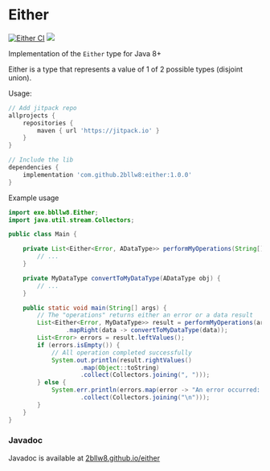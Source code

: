 # Either

[![Either CI](https://github.com/2bllw8/either/actions/workflows/main.yml/badge.svg)](https://github.com/2bllw8/either/actions/workflows/main.yml)
[![](https://jitpack.io/v/2bllw8/either.svg)](https://jitpack.io/#2bllw8/either)


Implementation of the `Either` type for Java 8+

Either is a type that represents a value of 1 of 2 possible types (disjoint union).

Usage:

```groovy
// Add jitpack repo
allprojects {
    repositories {
        maven { url 'https://jitpack.io' }
    }
}

// Include the lib
dependencies {
    implementation 'com.github.2bllw8:either:1.0.0'
}
```

Example usage

```java
import exe.bbllw8.Either;
import java.util.stream.Collectors;

public class Main {

    private List<Either<Error, ADataType>> performMyOperations(String[] args) {
        // ...
    }

    private MyDataType convertToMyDataType(ADataType obj) {
        // ...
    }

    public static void main(String[] args) {
        // The "operations" returns either an error or a data result
        List<Either<Error, MyDataType>> result = performMyOperations(args).stream()
                .mapRight(data -> convertToMyDataType(data));
        List<Error> errors = result.leftValues();
        if (errors.isEmpty()) {
            // All operation completed successfully
            System.out.println(result.rightValues()
                    .map(Object::toString)
                    .collect(Collectors.joining(", ")));
        } else {
            System.err.println(errors.map(error -> "An error occurred: " + error)
                    .collect(Collectors.joining("\n")));
        }
    }
}
```

### Javadoc

Javadoc is available at [2bllw8.github.io/either](https://2bllw8.github.io/either)